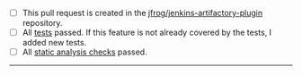 - [ ] This pull request is created in the [jfrog/jenkins-artifactory-plugin](https://github.com/jfrog/jenkins-artifactory-plugin) repository.
- [ ] All [tests](https://ci.appveyor.com/project/jfrog-ecosystem/jenkins-artifactory-plugin) passed. If this feature is not already covered by the tests, I added new tests.
- [ ] All [static analysis checks](https://github.com/jfrog/jenkins-artifactory-plugin/actions/workflows/analysis.yml)
  passed.
-----
